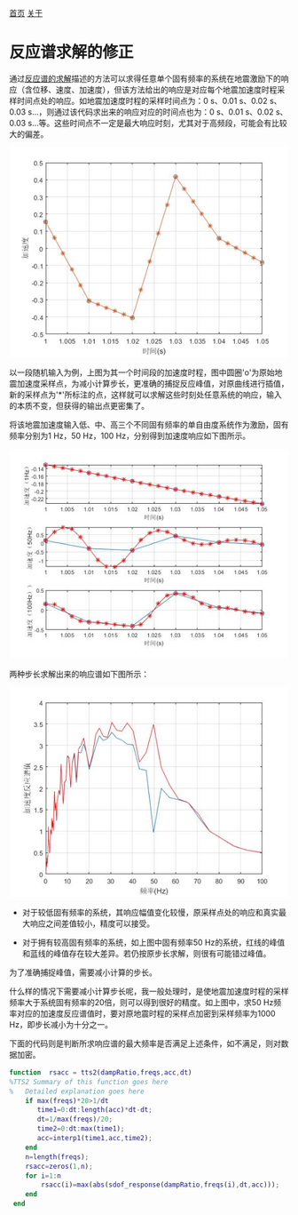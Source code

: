 [首页](https://wwl.today)  [关于](https://wwl.today/about.html) 

# 反应谱求解的修正

通过[反应谱的求解](https://wshwwl.github.io/articles/2019/12/02/Response.html)描述的方法可以求得任意单个固有频率的系统在地震激励下的响应（含位移、速度、加速度），但该方法给出的响应是对应每个地震加速度时程采样时间点处的响应。如地震加速度时程的采样时间点为：0 s、0.01 s、0.02 s、0.03 s...，则通过该代码求出来的响应对应的时间点也为：0 s、0.01 s、0.02 s、0.03 s...等。这些时间点不一定是最大响应时刻，尤其对于高频段，可能会有比较大的偏差。

![](.\acc.jpg)

以一段随机输入为例，上图为其一个时间段的加速度时程，图中圆圈'o'为原始地震加速度采样点，为减小计算步长，更准确的捕捉反应峰值，对原曲线进行插值，新的采样点为'*'所标注的点，这样就可以求解这些时刻处任意系统的响应，输入的本质不变，但获得的输出点更密集了。

将该地震加速度输入低、中、高三个不同固有频率的单自由度系统作为激励，固有频率分别为1 Hz，50 Hz，100 Hz，分别得到加速度响应如下图所示。

![](.\accresp.jpg)

两种步长求解出来的响应谱如下图所示：

![](.\resp.jpg)

* 对于较低固有频率的系统，其响应幅值变化较慢，原采样点处的响应和真实最大响应之间差值较小，精度可以接受。

* 对于拥有较高固有频率的系统，如上图中固有频率50 Hz的系统，红线的峰值和蓝线的峰值存在较大差异。若仍按原步长求解，则很有可能错过峰值。

为了准确捕捉峰值，需要减小计算的步长。

什么样的情况下需要减小计算步长呢，我一般处理时，是使地震加速度时程的采样频率大于系统固有频率的20倍，则可以得到很好的精度。如上图中，求50 Hz频率对应的加速度反应谱值时，要对原地震时程的采样点加密到采样频率为1000 Hz，即步长减小为十分之一。

下面的代码则是判断所求响应谱的最大频率是否满足上述条件，如不满足，则对数据加密。

```matlab
function  rsacc = tts2(dampRatio,freqs,acc,dt)
%TTS2 Summary of this function goes here
%   Detailed explanation goes here
    if max(freqs)*20>1/dt
       time1=0:dt:length(acc)*dt-dt;
       dt=1/max(freqs)/20;
       time2=0:dt:max(time1);
       acc=interp1(time1,acc,time2);
    end
    n=length(freqs);
    rsacc=zeros(1,n);
    for i=1:n
        rsacc(i)=max(abs(sdof_response(dampRatio,freqs(i),dt,acc)));
    end
 end
```





